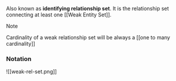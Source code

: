 Also known as **identifying relationship set**. 
It is the relationship set connecting at least one [[Weak Entity Set]].

>[!Note]
>Cardinality of a weak relationship set will be always a [[one to many cardinality]]


### Notation 
![[weak-rel-set.png]]